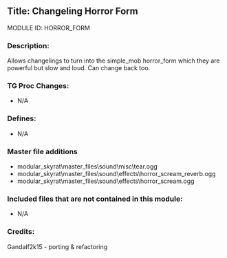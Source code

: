 ## Title: Changeling Horror Form

MODULE ID: HORROR_FORM

### Description:

Allows changelings to turn into the simple_mob horror_form which they are powerful but slow and loud. Can change back too.

### TG Proc Changes:

- N/A

### Defines:

- N/A

### Master file additions

- modular_skyrat\master_files\sound\misc\tear.ogg
- modular_skyrat\master_files\sound\effects\horror_scream_reverb.ogg
- modular_skyrat\master_files\sound\effects\horror_scream.ogg

### Included files that are not contained in this module:

- N/A

### Credits:
Gandalf2k15 - porting & refactoring
